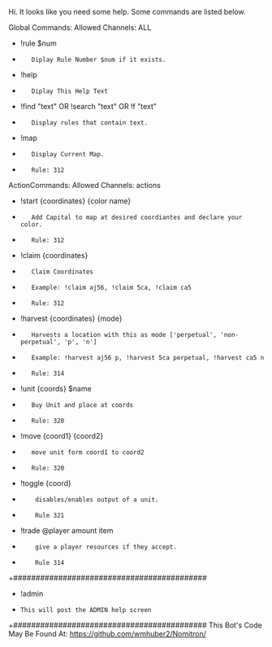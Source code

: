 Hi. It looks like you need some help. Some commands are listed below.

Global Commands: Allowed Channels: ALL   
-   !rule $num          
+        Diplay Rule Number $num if it exists.
-   !help       
+        Diplay This Help Text
-   !find "text" OR !search "text" OR !f "text" 
+        Display rules that contain text.
-    !map
+        Display Current Map.
+        Rule: 312

ActionCommands:        Allowed Channels: actions
-    !start {coordinates} {color name} 
+        Add Capital to map at desired coordiantes and declare your color.
+        Rule: 312
-    !claim {coordinates}
+        Claim Coordinates
+        Example: !claim aj56, !claim 5ca, !claim ca5
+        Rule: 312
-    !harvest {coordinates} {mode}
+        Harvests a location with this as mode ['perpetual', 'non-perpetual', 'p', 'n']
+        Example: !harvest aj56 p, !harvest 5ca perpetual, !harvest ca5 n
+        Rule: 314
-    !unit {coords} $name
+        Buy Unit and place at coords
+        Rule: 320
-    !move {coord1} {coord2}
+        move unit form coord1 to coord2
+        Rule: 320
-    !toggle {coord}
+         disables/enables output of a unit.
+         Rule 321
-    !trade @player amount item
+         give a player resources if they accept.
+         Rule 314


+###########################################
-  !admin
-     This will post the ADMIN help screen
+###########################################
This Bot's Code May Be Found At:
https://github.com/wmhuber2/Nomitron/